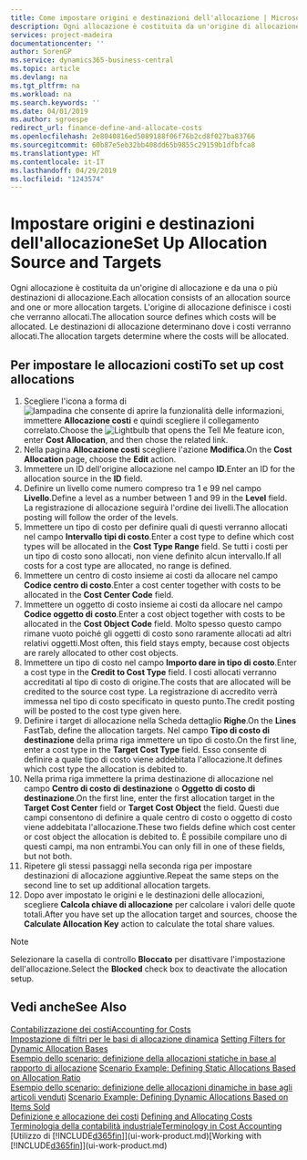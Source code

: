 ```yaml
---
title: Come impostare origini e destinazioni dell'allocazione | Microsoft Docs
description: Ogni allocazione è costituita da un'origine di allocazione e da una o più destinazioni di allocazione. L'origine di allocazione definisce i costi che verranno allocati. Le destinazioni di allocazione determinano dove i costi verranno allocati.
services: project-madeira
documentationcenter: ''
author: SorenGP
ms.service: dynamics365-business-central
ms.topic: article
ms.devlang: na
ms.tgt_pltfrm: na
ms.workload: na
ms.search.keywords: ''
ms.date: 04/01/2019
ms.author: sgroespe
redirect_url: finance-define-and-allocate-costs
ms.openlocfilehash: 2e8040816ed5089188f06f76b2cd8f027ba83766
ms.sourcegitcommit: 60b87e5eb32bb408dd65b9855c29159b1dfbfca8
ms.translationtype: HT
ms.contentlocale: it-IT
ms.lasthandoff: 04/29/2019
ms.locfileid: "1243574"
---
```

# <a name="set-up-allocation-source-and-targets"></a><span data-ttu-id="9aa62-105">Impostare origini e destinazioni dell'allocazione</span><span class="sxs-lookup"><span data-stu-id="9aa62-105">Set Up Allocation Source and Targets</span></span>
<span data-ttu-id="9aa62-106">Ogni allocazione è costituita da un'origine di allocazione e da una o più destinazioni di allocazione.</span><span class="sxs-lookup"><span data-stu-id="9aa62-106">Each allocation consists of an allocation source and one or more allocation targets.</span></span> <span data-ttu-id="9aa62-107">L'origine di allocazione definisce i costi che verranno allocati.</span><span class="sxs-lookup"><span data-stu-id="9aa62-107">The allocation source defines which costs will be allocated.</span></span> <span data-ttu-id="9aa62-108">Le destinazioni di allocazione determinano dove i costi verranno allocati.</span><span class="sxs-lookup"><span data-stu-id="9aa62-108">The allocation targets determine where the costs will be allocated.</span></span>  

## <a name="to-set-up-cost-allocations"></a><span data-ttu-id="9aa62-109">Per impostare le allocazioni costi</span><span class="sxs-lookup"><span data-stu-id="9aa62-109">To set up cost allocations</span></span>  
1.  <span data-ttu-id="9aa62-110">Scegliere l'icona a forma di ![lampadina che consente di aprire la funzionalità delle informazioni](media/ui-search/search_small.png "Informazioni sull'operazione che si desidera eseguire"), immettere **Allocazione costi** e quindi scegliere il collegamento correlato.</span><span class="sxs-lookup"><span data-stu-id="9aa62-110">Choose the ![Lightbulb that opens the Tell Me feature](media/ui-search/search_small.png "Tell me what you want to do") icon, enter **Cost Allocation**, and then chose the related link.</span></span>  
2.  <span data-ttu-id="9aa62-111">Nella pagina **Allocazione costi** scegliere l'azione **Modifica**.</span><span class="sxs-lookup"><span data-stu-id="9aa62-111">On the **Cost Allocation** page, choose the **Edit** action.</span></span>  
3.  <span data-ttu-id="9aa62-112">Immettere un ID dell'origine allocazione nel campo **ID**.</span><span class="sxs-lookup"><span data-stu-id="9aa62-112">Enter an ID for the allocation source in the **ID** field.</span></span>  
4.  <span data-ttu-id="9aa62-113">Definire un livello come numero compreso tra 1 e 99 nel campo **Livello**.</span><span class="sxs-lookup"><span data-stu-id="9aa62-113">Define a level as a number between 1 and 99 in the **Level** field.</span></span> <span data-ttu-id="9aa62-114">La registrazione di allocazione seguirà l'ordine dei livelli.</span><span class="sxs-lookup"><span data-stu-id="9aa62-114">The allocation posting will follow the order of the levels.</span></span>  
5.  <span data-ttu-id="9aa62-115">Immettere un tipo di costo per definire quali di questi verranno allocati nel campo **Intervallo tipi di costo**.</span><span class="sxs-lookup"><span data-stu-id="9aa62-115">Enter a cost type to define which cost types will be allocated in the **Cost Type Range** field.</span></span> <span data-ttu-id="9aa62-116">Se tutti i costi per un tipo di costo sono allocati, non viene definito alcun intervallo.</span><span class="sxs-lookup"><span data-stu-id="9aa62-116">If all costs for a cost type are allocated, no range is defined.</span></span>  
6.  <span data-ttu-id="9aa62-117">Immettere un centro di costo insieme ai costi da allocare nel campo **Codice centro di costo**.</span><span class="sxs-lookup"><span data-stu-id="9aa62-117">Enter a cost center together with costs to be allocated in the **Cost Center Code** field.</span></span>  
7.  <span data-ttu-id="9aa62-118">Immettere un oggetto di costo insieme ai costi da allocare nel campo **Codice oggetto di costo**.</span><span class="sxs-lookup"><span data-stu-id="9aa62-118">Enter a cost object together with costs to be allocated in the **Cost Object Code** field.</span></span> <span data-ttu-id="9aa62-119">Molto spesso questo campo rimane vuoto poiché gli oggetti di costo sono raramente allocati ad altri relativi oggetti.</span><span class="sxs-lookup"><span data-stu-id="9aa62-119">Most often, this field stays empty, because cost objects are rarely allocated to other cost objects.</span></span>  
8.  <span data-ttu-id="9aa62-120">Immettere un tipo di costo nel campo **Importo dare in tipo di costo**.</span><span class="sxs-lookup"><span data-stu-id="9aa62-120">Enter a cost type in the **Credit to Cost Type** field.</span></span> <span data-ttu-id="9aa62-121">I costi allocati verranno accreditati al tipo di costo di origine.</span><span class="sxs-lookup"><span data-stu-id="9aa62-121">The costs that are allocated will be credited to the source cost type.</span></span> <span data-ttu-id="9aa62-122">La registrazione di accredito verrà immessa nel tipo di costo specificato in questo punto.</span><span class="sxs-lookup"><span data-stu-id="9aa62-122">The credit posting will be posted to the cost type given here.</span></span>  
9. <span data-ttu-id="9aa62-123">Definire i target di allocazione nella Scheda dettaglio **Righe**.</span><span class="sxs-lookup"><span data-stu-id="9aa62-123">On the **Lines** FastTab, define the allocation targets.</span></span> <span data-ttu-id="9aa62-124">Nel campo **Tipo di costo di destinazione** della prima riga immettere un tipo di costo.</span><span class="sxs-lookup"><span data-stu-id="9aa62-124">On the first line, enter a cost type in the **Target Cost Type** field.</span></span> <span data-ttu-id="9aa62-125">Esso consente di definire a quale tipo di costo viene addebitata l'allocazione.</span><span class="sxs-lookup"><span data-stu-id="9aa62-125">It defines which cost type the allocation is debited to.</span></span>  
10. <span data-ttu-id="9aa62-126">Nella prima riga immettere la prima destinazione di allocazione nel campo **Centro di costo di destinazione** o **Oggetto di costo di destinazione**.</span><span class="sxs-lookup"><span data-stu-id="9aa62-126">On the first line, enter the first allocation target in the **Target Cost Center** field or **Target Cost Object** the field.</span></span> <span data-ttu-id="9aa62-127">Questi due campi consentono di definire a quale centro di costo o oggetto di costo viene addebitata l'allocazione.</span><span class="sxs-lookup"><span data-stu-id="9aa62-127">These two fields define which cost center or cost object the allocation is debited to.</span></span> <span data-ttu-id="9aa62-128">È possibile compilare uno di questi campi, ma non entrambi.</span><span class="sxs-lookup"><span data-stu-id="9aa62-128">You can only fill in one of these fields, but not both.</span></span>  
11. <span data-ttu-id="9aa62-129">Ripetere gli stessi passaggi nella seconda riga per impostare destinazioni di allocazione aggiuntive.</span><span class="sxs-lookup"><span data-stu-id="9aa62-129">Repeat the same steps on the second line to set up additional allocation targets.</span></span>  
12. <span data-ttu-id="9aa62-130">Dopo aver impostato le origini e le destinazioni delle allocazioni, scegliere **Calcola chiave di allocazione** per calcolare i valori delle quote totali.</span><span class="sxs-lookup"><span data-stu-id="9aa62-130">After you have set up the allocation target and sources, choose the **Calculate Allocation Key** action to calculate the total share values.</span></span>  

> [!NOTE]  
>  <span data-ttu-id="9aa62-131">Selezionare la casella di controllo **Bloccato** per disattivare l'impostazione dell'allocazione.</span><span class="sxs-lookup"><span data-stu-id="9aa62-131">Select the **Blocked** check box to deactivate the allocation setup.</span></span>  

## <a name="see-also"></a><span data-ttu-id="9aa62-132">Vedi anche</span><span class="sxs-lookup"><span data-stu-id="9aa62-132">See Also</span></span>  
[<span data-ttu-id="9aa62-133">Contabilizzazione dei costi</span><span class="sxs-lookup"><span data-stu-id="9aa62-133">Accounting for Costs</span></span>](finance-manage-cost-accounting.md)  
 <span data-ttu-id="9aa62-134">[Impostazione di filtri per le basi di allocazione dinamica](finance-setting-filters-for-dynamic-allocation-bases.md) </span><span class="sxs-lookup"><span data-stu-id="9aa62-134">[Setting Filters for Dynamic Allocation Bases](finance-setting-filters-for-dynamic-allocation-bases.md) </span></span>  
 <span data-ttu-id="9aa62-135">[Esempio dello scenario: definizione della allocazioni statiche in base al rapporto di allocazione](finance-scenario-example-defining-static-allocations-based-on-allocation-ratio.md) </span><span class="sxs-lookup"><span data-stu-id="9aa62-135">[Scenario Example: Defining Static Allocations Based on Allocation Ratio](finance-scenario-example-defining-static-allocations-based-on-allocation-ratio.md) </span></span>  
 <span data-ttu-id="9aa62-136">[Esempio dello scenario: definizione delle allocazioni dinamiche in base agli articoli venduti](finance-scenario-example-defining-dynamic-allocations-based-on-items-sold.md) </span><span class="sxs-lookup"><span data-stu-id="9aa62-136">[Scenario Example: Defining Dynamic Allocations Based on Items Sold](finance-scenario-example-defining-dynamic-allocations-based-on-items-sold.md) </span></span>  
 <span data-ttu-id="9aa62-137">[Definizione e allocazione dei costi](finance-define-and-allocate-costs.md) </span><span class="sxs-lookup"><span data-stu-id="9aa62-137">[Defining and Allocating Costs](finance-define-and-allocate-costs.md) </span></span>  
 [<span data-ttu-id="9aa62-138">Terminologia della contabilità industriale</span><span class="sxs-lookup"><span data-stu-id="9aa62-138">Terminology in Cost Accounting</span></span>](finance-terminology-in-cost-accounting.md)  
 <span data-ttu-id="9aa62-139">[Utilizzo di [!INCLUDE[d365fin](includes/d365fin_md.md)]](ui-work-product.md)</span><span class="sxs-lookup"><span data-stu-id="9aa62-139">[Working with [!INCLUDE[d365fin](includes/d365fin_md.md)]](ui-work-product.md)</span></span>
